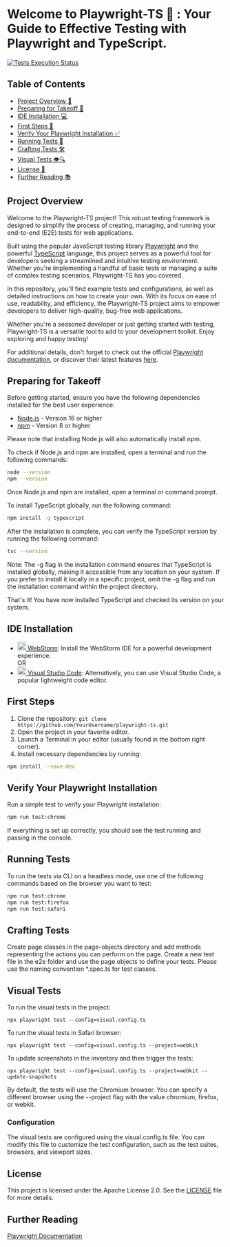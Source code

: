 # Welcome to Playwright-TS 🚀 : Your Guide to Effective Testing with Playwright and TypeScript.

<p align="left">
  <a href="https://github.com/ParthibanRajasekaran/Playwright-ts/actions">
    <img alt="Tests Execution Status" src="https://github.com/ParthibanRajasekaran/Playwright-ts/workflows/Playwright Tests/badge.svg" />
  </a>
  <br />
</p>

## Table of Contents

- [Project Overview 📝](#project-overview)
- [Preparing for Takeoff 🚀](#preparing-for-takeoff)
- [IDE Installation 💻](#ide-installation)
- [First Steps 👣](#first-steps)
- [Verify Your Playwright Installation ✅](#verify-your-playwright-installation)
- [Running Tests 🧪](#running-tests)
- [Crafting Tests 🛠️](#crafting-tests)
- [Visual Tests 👁️🔍](#visual-tests)
- [License 📄](#license)
- [Further Reading 📚](#further-reading)

## Project Overview

Welcome to the Playwright-TS project! This robust testing framework is designed to simplify the process of creating, managing, and running your end-to-end (E2E) tests for web applications.

Built using the popular JavaScript testing library [Playwright](https://playwright.dev/) and the powerful [TypeScript](https://www.typescriptlang.org/) language, this project serves as a powerful tool for developers seeking a streamlined and intuitive testing environment. Whether you're implementing a handful of basic tests or managing a suite of complex testing scenarios, Playwright-TS has you covered.

In this repository, you'll find example tests and configurations, as well as detailed instructions on how to create your own. With its focus on ease of use, readability, and efficiency, the Playwright-TS project aims to empower developers to deliver high-quality, bug-free web applications.

Whether you're a seasoned developer or just getting started with testing, Playwright-TS is a versatile tool to add to your development toolkit. Enjoy exploring and happy testing!

For additional details, don't forget to check out the official [Playwright documentation](https://playwright.dev/docs/intro), or discover their latest features [here](https://playwright.dev/docs/whats-new).

## Preparing for Takeoff

Before getting started, ensure you have the following dependencies installed for the best user experience:

- [Node.js](https://nodejs.org) - Version 16 or higher
- [npm](https://www.npmjs.com) - Version 8 or higher

Please note that installing Node.js will also automatically install npm.

To check if Node.js and npm are installed, open a terminal and run the following commands:

```bash
node --version
npm --version
```

Once Node.js and npm are installed, open a terminal or command prompt.

To install TypeScript globally, run the following command:

```bash
npm install -g typescript
```

After the installation is complete, you can verify the TypeScript version by running the following command:

```bash
tsc --version
```

Note: The -g flag in the installation command ensures that TypeScript is installed globally, making it accessible from any location on your system. If you prefer to install it locally in a specific project, omit the -g flag and run the installation command within the project directory.

That's it! You have now installed TypeScript and checked its version on your system.

## IDE Installation

- [<img src="https://upload.wikimedia.org/wikipedia/commons/thumb/c/c0/WebStorm_Icon.svg/1024px-WebStorm_Icon.svg.png" alt="WebStorm" width="20" height="20"> WebStorm](https://www.jetbrains.com/webstorm/): Install the WebStorm IDE for a powerful development experience.
  <br> OR <br>
- [<img src="https://upload.wikimedia.org/wikipedia/commons/thumb/9/9a/Visual_Studio_Code_1.35_icon.svg/2048px-Visual_Studio_Code_1.35_icon.svg.png" alt="VS Code" width="20" height="20"> Visual Studio Code](https://code.visualstudio.com): Alternatively, you can use Visual Studio Code, a popular lightweight code editor.

## First Steps

1. Clone the repository: `git clone https://github.com/YourUsername/playwright-ts.git`
2. Open the project in your favorite editor.
3. Launch a Terminal in your editor (usually found in the bottom right corner).
4. Install necessary dependencies by running:

```bash
npm install --save-dev
```

## Verify Your Playwright Installation

Run a simple test to verify your Playwright installation:

```bash
npm run test:chrome
```

If everything is set up correctly, you should see the test running and passing in the console.

## Running Tests

To run the tests via CLI on a headless mode, use one of the following commands based on the browser you want to test:

```bash
npm run test:chrome
npm run test:firefox
npm run test:safari
```

## Crafting Tests

Create page classes in the page-objects directory and add methods representing the actions you can perform on the page. Create a new test file in the e2e folder and use the page objects to define your tests. Please use the naming convention \*.spec.ts for test classes.

## Visual Tests

To run the visual tests in the project:

```shell
npx playwright test --config=visual.config.ts
```
To run the visual tests in Safari browser:
```shell
npx playwright test --config=visual.config.ts --project=webkit
```
To update screenshots in the inventory and then trigger the tests:
```shell
npx playwright test --config=visual.config.ts --project=webkit --update-snapshots
```
By default, the tests will use the Chromium browser. You can specify a different browser using the --project flag with the value chromium, firefox, or webkit.

### Configuration
The visual tests are configured using the visual.config.ts file. You can modify this file to customize the test configuration, such as the test suites, browsers, and viewport sizes.

## License

This project is licensed under the Apache License 2.0. See the [LICENSE](LICENSE) file for more details.

## Further Reading

[Playwright Documentation](https://playwright.dev/docs/intro)
